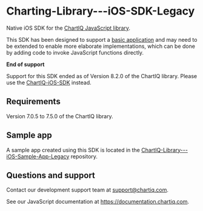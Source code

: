 # Charting-Library---iOS-SDK-Legacy

Native iOS SDK for the [ChartIQ JavaScript library](https://documentation.chartiq.com).

This SDK has been designed to support a [basic application](https://github.com/ChartIQ/Charting-Library---iOS-Sample-App-Legacy) and may need to be extended to enable more elaborate implementations, which can be done by adding code to invoke JavaScript functions directly.

**End of support**

Support for this SDK ended as of Version 8.2.0 of the ChartIQ library. Please use the [ChartIQ-iOS-SDK](https://github.com/ChartIQ/ChartIQ-iOS-SDK) instead.

## Requirements

Version 7.0.5 to 7.5.0 of the ChartIQ library.

## Sample app

A sample app created using this SDK is located in the [ChartIQ-Library---iOS-Sample-App-Legacy](https://github.com/ChartIQ/Charting-Library---iOS-Sample-App-Legacy) repository.

## Questions and support

Contact our development support team at <support@chartiq.com>.

See our JavaScript documentation at https://documentation.chartiq.com.
